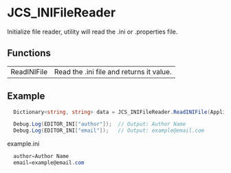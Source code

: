 # JCS_INIFileReader

Initialize file reader, utility will read the <span class="code-inline">.ini</span> or <span class="code-inline">.properties</span> file.


## Functions

<table>
  <tr>
    <td>ReadINIFile</td>
    <td>Read the .ini file and returns it value.</td>
  </tr>
</table>


## Example

```cs
  Dictionary<string, string> data = JCS_INIFileReader.ReadINIFile(Application.dataPath + "/example.ini");

  Debug.Log(EDITOR_INI["author"]);  // Output: Author Name
  Debug.Log(EDITOR_INI["email"]);   // Output: example@email.com
```

example.ini

```cs
  author=Author Name
  email=example@email.com
```
